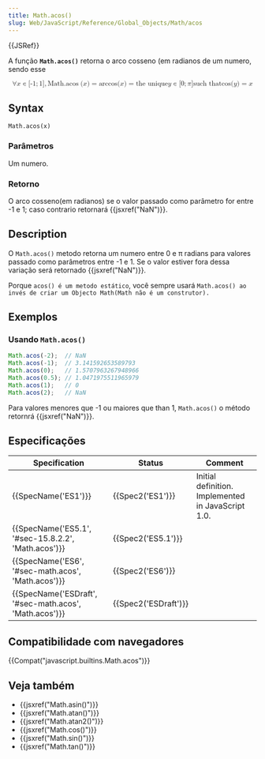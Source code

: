 ```yaml
---
title: Math.acos()
slug: Web/JavaScript/Reference/Global_Objects/Math/acos
---
```


{{JSRef}}

A função **`Math.acos()`** retorna o arco cosseno (em radianos de um numero, sendo esse

<math display="block"><semantics><mrow><mo>∀</mo><mi>x</mi><mo>∊</mo><mo stretchy="false">[</mo><mrow><mo>-</mo><mn>1</mn></mrow><mo>;</mo><mn>1</mn><mo stretchy="false">]</mo><mo>,</mo><mspace width="thickmathspace"></mspace><mstyle mathvariant="monospace"><mrow><mo lspace="0em" rspace="thinmathspace">Math.acos</mo><mo stretchy="false">(</mo><mi>x</mi><mo stretchy="false">)</mo></mrow></mstyle><mo>=</mo><mo lspace="0em" rspace="0em">arccos</mo><mo stretchy="false">(</mo><mi>x</mi><mo stretchy="false">)</mo><mo>=</mo><mtext> the unique </mtext><mspace width="thickmathspace"></mspace><mi>y</mi><mo>∊</mo><mo stretchy="false">[</mo><mn>0</mn><mo>;</mo><mi>π</mi><mo stretchy="false">]</mo><mspace width="thinmathspace"></mspace><mtext>such that</mtext><mspace width="thickmathspace"></mspace><mo lspace="0em" rspace="0em">cos</mo><mo stretchy="false">(</mo><mi>y</mi><mo stretchy="false">)</mo><mo>=</mo><mi>x</mi></mrow><annotation encoding="TeX">\forall x \in [{-1};1],\;\mathtt{\operatorname{Math.acos}(x)} = \arccos(x) = \text{ O unico } \; y \in [0; \pi] \, \text{such that} \; \cos(y) = x</annotation></semantics></math>

## Syntax

```
Math.acos(x)
```

### Parâmetros

Um numero.

### Retorno

O arco cosseno(em radianos) se o valor passado como parâmetro for entre -1 e 1; caso contrario retornará {{jsxref("NaN")}}.

## Description

O `Math.acos()` metodo retorna um numero entre 0 e π radians para valores passado como parâmetros entre -1 e 1. Se o valor estiver fora dessa variação será retornado {{jsxref("NaN")}}.

Porque `acos() é um metodo estático`, você sempre usará `Math.acos() ao invés de criar um Objecto Math(Math não é um construtor).`

## Exemplos

### Usando `Math.acos()`

```js
Math.acos(-2);  // NaN
Math.acos(-1);  // 3.141592653589793
Math.acos(0);   // 1.5707963267948966
Math.acos(0.5); // 1.0471975511965979
Math.acos(1);   // 0
Math.acos(2);   // NaN
```

Para valores menores que -1 ou maiores que than 1, `Math.acos()` o método retornrá {{jsxref("NaN")}}.

## Especificações

| Specification                                                            | Status                       | Comment                                            |
| ------------------------------------------------------------------------ | ---------------------------- | -------------------------------------------------- |
| {{SpecName('ES1')}}                                                 | {{Spec2('ES1')}}         | Initial definition. Implemented in JavaScript 1.0. |
| {{SpecName('ES5.1', '#sec-15.8.2.2', 'Math.acos')}}     | {{Spec2('ES5.1')}}     |                                                    |
| {{SpecName('ES6', '#sec-math.acos', 'Math.acos')}}     | {{Spec2('ES6')}}         |                                                    |
| {{SpecName('ESDraft', '#sec-math.acos', 'Math.acos')}} | {{Spec2('ESDraft')}} |                                                    |

## Compatibilidade com navegadores

{{Compat("javascript.builtins.Math.acos")}}

## Veja também

- {{jsxref("Math.asin()")}}
- {{jsxref("Math.atan()")}}
- {{jsxref("Math.atan2()")}}
- {{jsxref("Math.cos()")}}
- {{jsxref("Math.sin()")}}
- {{jsxref("Math.tan()")}}
